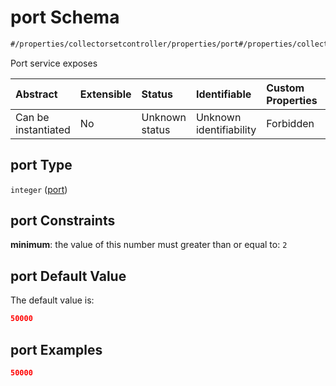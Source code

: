 # port Schema

```txt
#/properties/collectorsetcontroller/properties/port#/properties/collectorsetcontroller/properties/port
```

Port service exposes

| Abstract            | Extensible | Status         | Identifiable            | Custom Properties | Additional Properties | Access Restrictions | Defined In                                                        |
| :------------------ | :--------- | :------------- | :---------------------- | :---------------- | :-------------------- | :------------------ | :---------------------------------------------------------------- |
| Can be instantiated | No         | Unknown status | Unknown identifiability | Forbidden         | Allowed               | none                | [values.schema.json\*](values.schema.json "open original schema") |

## port Type

`integer` ([port](values-properties-collectorsetcontroller-properties-port.md))

## port Constraints

**minimum**: the value of this number must greater than or equal to: `2`

## port Default Value

The default value is:

```json
50000
```

## port Examples

```json
50000
```
